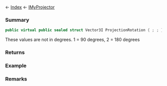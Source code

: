 ← [Index](Api-Index) ← [IMyProjector](Sandbox.ModAPI.Ingame.IMyProjector)

### Summary

```csharp
public virtual public sealed struct Vector3I ProjectionRotation { ; ; }
```

These values are not in degrees. 1 = 90 degrees, 2 = 180 degrees

### Returns

### Example

### Remarks

